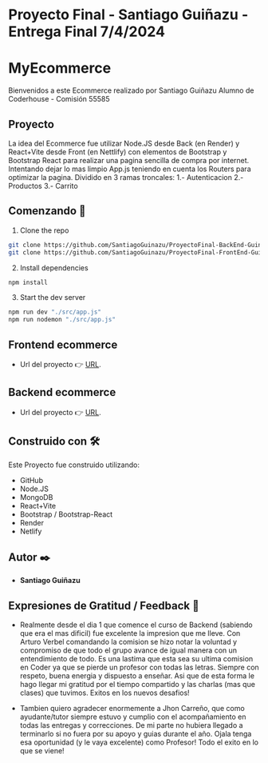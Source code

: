 # Proyecto Final - Santiago Guiñazu - Entrega Final 7/4/2024

# MyEcommerce
Bienvenidos a este Ecommerce realizado por Santiago Guiñazu Alumno de Coderhouse - Comisión 55585

## Proyecto
La idea del Ecommerce fue utilizar Node.JS desde Back (en Render) y React+Vite desde Front (en Nettlify) con elementos de Bootstrap y Bootstrap React para realizar una pagina sencilla de compra por internet.
Intentando dejar lo mas limpio App.js teniendo en cuenta los Routers para optimizar la pagina.
Dividido en 3 ramas troncales:
    1.- Autenticacion
    2.- Productos
    3.- Carrito

## Comenzando 🚀

1. Clone the repo
``` bash
git clone https://github.com/SantiagoGuinazu/ProyectoFinal-BackEnd-GuinazuSantiago
git clone https://github.com/SantiagoGuinazu/ProyectoFinal-FrontEnd-GuinazuSantiago24
```

2. Install dependencies
``` bash
npm install
```

3. Start the dev server
``` bash
npm run dev "./src/app.js"
npm run nodemon "./src/app.js"
```

## Frontend ecommerce 
* Url del proyecto 👉 [URL](https://guinazusantiago-ecommerce-front.netlify.app).

## Backend ecommerce 
* Url del proyecto 👉 [URL](https://ecommerce-santiagoguinazu.onrender.com).

## Construido con 🛠️
Este Proyecto fue construido utilizando:
* GitHub
* Node.JS
* MongoDB
* React+Vite
* Bootstrap / Bootstrap-React
* Render
* Netlify

## Autor ✒️
* **Santiago Guiñazu** 

## Expresiones de Gratitud / Feedback 🎁
* Realmente desde el dia 1 que comence el curso de Backend (sabiendo que era el mas dificil) fue excelente la impresion que me lleve. Con Arturo Verbel comandando la comision se hizo notar la voluntad y compromiso de que todo el grupo avance de igual manera con un entendimiento de todo. Es una lastima que esta sea su ultima comision en Coder ya que se pierde un profesor con todas las letras. Siempre con respeto, buena energia y dispuesto a enseñar. 
Asi que de esta forma le hago llegar mi gratitud por el tiempo compartido y las charlas (mas que clases) que tuvimos. Exitos en los nuevos desafios!

* Tambien quiero agradecer enormemente a Jhon Carreño, que como ayudante/tutor siempre estuvo y cumplio con el acompañamiento en todas las entregas y correcciones. De mi parte no hubiera llegado a terminarlo si no fuera por su apoyo y guias durante el año.
Ojala tenga esa oportunidad (y le vaya excelente) como Profesor! Todo el exito en lo que se viene!